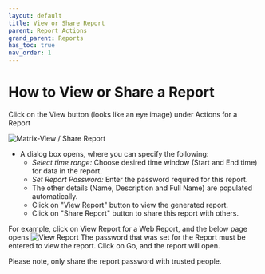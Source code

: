 ```yaml
---
layout: default
title: View or Share Report
parent: Report Actions
grand_parent: Reports
has_toc: true
nav_order: 1
---
```

# How to View or Share a Report
Click on the View button (looks like an eye image) under Actions for a Report

![Matrix-View / Share Report](https://www.smartclean.io/matrix/images/viewAndShareWebReportFinal.png)

- A dialog box opens, where you can specify the following:
  - *Select time range:* Choose desired time window (Start and End time) for data in the report.
  - *Set Report Password:* Enter the password required for this report.
  - The other details (Name, Description and Full Name) are populated automatically.
  - Click on "View Report" button to view the generated report.
  - Click on "Share Report" button to share this report with others.
  
For example, click on View Report for a Web Report, and the below page opens
![View Report](https://www.smartclean.io/matrix/images/viewWebReportExample.png)
The password that was set for the Report must be entered to view the report.
Click on Go, and the report will open.

Please note, only share the report password with trusted people.
